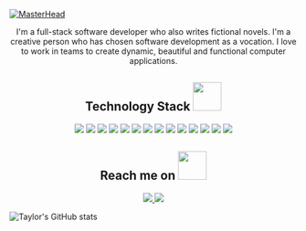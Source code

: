 
[![MasterHead](https://www.dualshockers.com/static/uploads/2022/02/brilliant-stars-charizard-1140x641.jpg)](github.com/thart003)

<p align="center">
 I'm a full-stack software developer who also writes fictional novels. I'm a creative person who has chosen software development as a vocation. I love to work in teams to create dynamic, beautiful and functional computer applications.
</p>

<h2 align="center">Technology Stack <img src="https://encrypted-tbn0.gstatic.com/images?q=tbn:ANd9GcT3HLbBAh4SeIPQj6jHzYSVy77B50sYplL4SA&usqp=CAU" width="50"></h2>

<p align="center">
 <img src="https://img.shields.io/badge/C-00599C?style=flat-square&logo=c&logoColor=white"/>
<img src="https://img.shields.io/badge/-java-E34A86?style=flat-square&logo=java"/>
<img src="https://img.shields.io/badge/-C++-00599C?style=flat-square&logo=c"/>
<img src="https://img.shields.io/badge/-HTML5-E34F26?style=flat-square&logo=html5&logoColor=white"/>
<img src="https://img.shields.io/badge/-CSS3-1572B6?style=flat-square&logo=css3"/>
<img src="https://img.shields.io/badge/-Bootstrap-563D7C?style=flat-square&logo=bootstrap"/>
<img src="https://img.shields.io/badge/-Heroku-430098?style=flat-square&logo=heroku"/>
<img src="https://img.shields.io/badge/-JavaScript-black?style=flat-square&logo=javascript"/>
<img src="https://img.shields.io/badge/-Nodejs-black?style=flat-square&logo=Node.js"/>
<img src="https://img.shields.io/badge/-React-black?style=flat-square&logo=react"/>
<img src="https://img.shields.io/badge/-MongoDB-black?style=flat-square&logo=mongodb"/>
<img src="https://img.shields.io/badge/-MySQL-black?style=flat-square&logo=mysql"/>
<img src="https://img.shields.io/badge/-Git-black?style=flat-square&logo=git"/>
<img src="https://img.shields.io/badge/-GitHub-black?style=flat-square&logo=github"/>
</p>

<h2 align="center">Reach me on <img src="https://media0.giphy.com/media/jqNPzdTTxQfOgOqpO4/source.gif" width="50"></h2>

<p align="center">
<a href="mailto: thart003@ucr.edu">
 <img src="https://p.kindpng.com/picc/s/25-259966_transparent-background-white-email-icon-png-png-download.png"/>
</a>
<a href="https://www.linkedin.com/in/taylorhart003/">
 <img src="https://encrypted-tbn0.gstatic.com/images?q=tbn:ANd9GcTZmT0xGr1uxOsx4Vrc78rgG8XKo4IYhOHgbA&usqp=CAU"/>
</a>

![Taylor's GitHub stats](https://github-readme-stats.vercel.app/api?username=thart003&theme=kacho_ga&show_icons=true)


